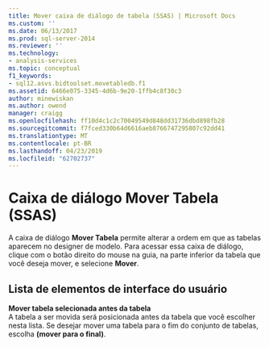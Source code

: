 ```yaml
---
title: Mover caixa de diálogo de tabela (SSAS) | Microsoft Docs
ms.custom: ''
ms.date: 06/13/2017
ms.prod: sql-server-2014
ms.reviewer: ''
ms.technology:
- analysis-services
ms.topic: conceptual
f1_keywords:
- sql12.asvs.bidtoolset.movetabledb.f1
ms.assetid: 6466e075-3345-4d6b-9e20-1ffb4c8f30c3
author: minewiskan
ms.author: owend
manager: craigg
ms.openlocfilehash: ff10d4c1c2c70049549d848dd31736dbd898fb28
ms.sourcegitcommit: f7fced330b64d6616aeb8766747295807c92dd41
ms.translationtype: MT
ms.contentlocale: pt-BR
ms.lasthandoff: 04/23/2019
ms.locfileid: "62702737"
---
```

# <a name="move-table-dialog-box-ssas"></a>Caixa de diálogo Mover Tabela (SSAS)
  A caixa de diálogo **Mover Tabela** permite alterar a ordem em que as tabelas aparecem no designer de modelo. Para acessar essa caixa de diálogo, clique com o botão direito do mouse na guia, na parte inferior da tabela que você deseja mover, e selecione **Mover**.  
  
## <a name="uielement-list"></a>Lista de elementos de interface do usuário  
 **Mover tabela selecionada antes da tabela**  
 A tabela a ser movida será posicionada antes da tabela que você escolher nesta lista. Se desejar mover uma tabela para o fim do conjunto de tabelas, escolha **(mover para o final)**.  
  
  

